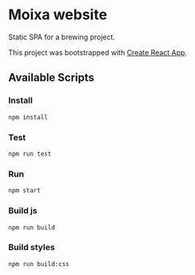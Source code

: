 # Moixa website

Static SPA for a brewing project.

This project was bootstrapped with [Create React App](https://github.com/facebook/create-react-app).

## Available Scripts

### Install
`npm install`

### Test
`npm run test`

### Run
`npm start`

### Build js
`npm run build`

### Build styles
`npm run build:css`

